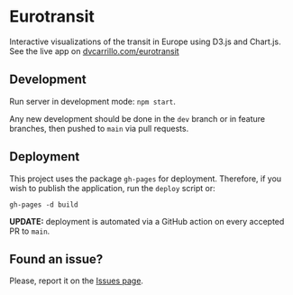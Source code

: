 # Eurotransit
Interactive visualizations of the transit in Europe using D3.js and Chart.js. See the live app on [dvcarrillo.com/eurotransit](http://www.dvcarrillo.com/eurotransit)

## Development
Run server in development mode: `npm start`.


Any new development should be done in the ```dev``` branch or in feature branches, then pushed to ```main``` via pull requests.  
## Deployment
This project uses the package ```gh-pages``` for deployment. Therefore, if you wish to publish the application, run the ```deploy``` script or:
```
gh-pages -d build
```
**UPDATE:** deployment is automated via a GitHub action on every accepted PR to ```main```. 
## Found an issue?
Please, report it on the [Issues page](https://github.com/dvcarrillo/eurotransit/issues).
